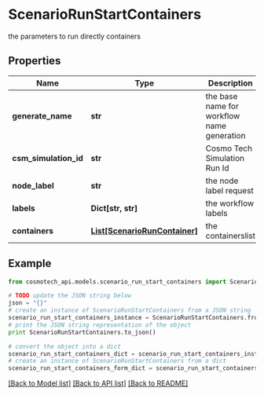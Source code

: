 # ScenarioRunStartContainers

the parameters to run directly containers

## Properties

Name | Type | Description | Notes
------------ | ------------- | ------------- | -------------
**generate_name** | **str** | the base name for workflow name generation | [optional] 
**csm_simulation_id** | **str** | Cosmo Tech Simulation Run Id | 
**node_label** | **str** | the node label request | [optional] 
**labels** | **Dict[str, str]** | the workflow labels | [optional] 
**containers** | [**List[ScenarioRunContainer]**](ScenarioRunContainer.md) | the containerslist | 

## Example

```python
from cosmotech_api.models.scenario_run_start_containers import ScenarioRunStartContainers

# TODO update the JSON string below
json = "{}"
# create an instance of ScenarioRunStartContainers from a JSON string
scenario_run_start_containers_instance = ScenarioRunStartContainers.from_json(json)
# print the JSON string representation of the object
print ScenarioRunStartContainers.to_json()

# convert the object into a dict
scenario_run_start_containers_dict = scenario_run_start_containers_instance.to_dict()
# create an instance of ScenarioRunStartContainers from a dict
scenario_run_start_containers_form_dict = scenario_run_start_containers.from_dict(scenario_run_start_containers_dict)
```
[[Back to Model list]](../README.md#documentation-for-models) [[Back to API list]](../README.md#documentation-for-api-endpoints) [[Back to README]](../README.md)


